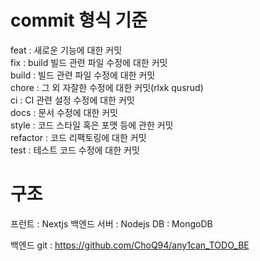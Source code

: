 # commit 형식 기준

feat : 새로운 기능에 대한 커밋<br/>
fix : build 빌드 관련 파일 수정에 대한 커밋<br/>
build : 빌드 관련 파일 수정에 대한 커밋<br/>
chore : 그 외 자잘한 수정에 대한 커밋(rlxk qusrud)<br/>
ci : CI 관련 설정 수정에 대한 커밋<br/>
docs : 문서 수정에 대한 커밋<br/>
style : 코드 스타일 혹은 포맷 등에 관한 커밋<br/>
refactor : 코드 리팩토링에 대한 커밋<br/>
test : 테스트 코드 수정에 대한 커밋<br/>

# 구조

프런트 : Nextjs
백엔드 서버 : Nodejs
DB : MongoDB

백엔드 git : https://github.com/ChoQ94/any1can_TODO_BE
